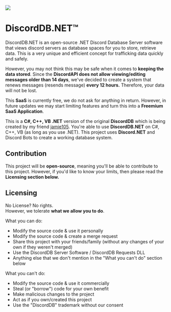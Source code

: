 ![](https://media.discordapp.net/attachments/920270362334355506/1047979368196092004/DiscordDB.png?size=10) 
# DiscordDB.NET™
DiscordDB.NET is an open-source .NET Discord Database Server software that views discord servers as database spaces for you to store, retrieve data. This is a very unique and efficient concept for trafficking data quickly and safely.

However, you may not think this may be safe when it comes to **keeping the data stored**. Since the **DiscordAPI does not allow viewing/editing messages older than 14 days**, we've decided to create a system that renews messages (resends message) **every 12 hours.** Therefore, your data will not be lost.

This **SaaS** is currently free, we do not ask for anything in return. However, in future updates we may start limiting features and turn this into a **Freemium SaaS Application**.

This is a **C#, C++, VB .NET** version of the original **DiscordDB** which is being created by my friend [jamie105](https://github.com/jamie105). You're able to use **DiscordDB.NET** on C#, C++, VB (as long as you use .NET). This project uses **Discord.NET** and Discord Bots to create a working database system.

## Contribution

This project will be **open-source**, meaning you'll be able to contribute to this project. However, if you'd like to know your limits, then please read the **Licensing section below.**

## Licensing

No License? No rights.\
However, we tolerate **what we allow you to do**.

What you can do:
- Modify the source code & use it personally
- Modify the source code & create a merge request
- Share this project with your friends/family (without any changes of your own if they weren't merged)
- Use the DiscordDB Server Software / DiscordDB Requests DLL
- Anything else that we don't mention in the "What you can't do" section below

What you can't do:
- Modify the source code & use it commercially
- Steal (or "borrow") code for your own benefit
- Make malicious changes to the project
- Act as if you own/created this project
- Use the "DiscordDB" trademark without our consent
